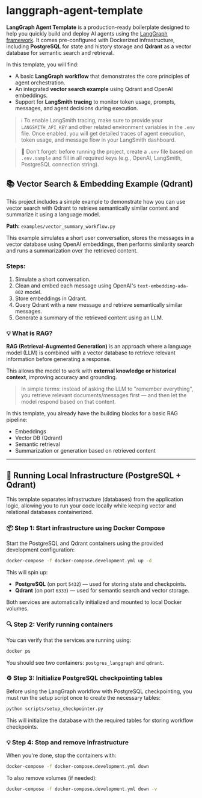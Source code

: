 # langgraph-agent-template

**LangGraph Agent Template** is a production-ready boilerplate designed to help you quickly build and deploy AI agents using the [LangGraph framework](https://www.langchain.com/langgraph). It comes pre-configured with Dockerized infrastructure, including **PostgreSQL** for state and history storage and **Qdrant** as a vector database for semantic search and retrieval.

In this template, you will find:
- A basic **LangGraph workflow** that demonstrates the core principles of agent orchestration.
- An integrated **vector search example** using Qdrant and OpenAI embeddings.
- Support for **LangSmith tracing** to monitor token usage, prompts, messages, and agent decisions during execution.

> ℹ️ To enable LangSmith tracing, make sure to provide your `LANGSMITH_API_KEY` and other related environment variables in the `.env` file. Once enabled, you will get detailed traces of agent execution, token usage, and message flow in your LangSmith dashboard.

> 📎 Don't forget: before running the project, create a `.env` file based on `.env.sample` and fill in all required keys (e.g., OpenAI, LangSmith, PostgreSQL connection string).

## 📚 Vector Search & Embedding Example (Qdrant)

This project includes a simple example to demonstrate how you can use vector search with Qdrant to retrieve semantically similar content and summarize it using a language model.

**Path:** `examples/vector_summary_workflow.py`

This example simulates a short user conversation, stores the messages in a vector database using OpenAI embeddings, then performs similarity search and runs a summarization over the retrieved content.

### Steps:
1. Simulate a short conversation.
2. Clean and embed each message using OpenAI's `text-embedding-ada-002` model.
3. Store embeddings in Qdrant.
4. Query Qdrant with a new message and retrieve semantically similar messages.
5. Generate a summary of the retrieved content using an LLM.

### 💡 What is RAG?

**RAG (Retrieval-Augmented Generation)** is an approach where a language model (LLM) is combined with a vector database to retrieve relevant information before generating a response.

This allows the model to work with **external knowledge or historical context**, improving accuracy and grounding.

> In simple terms: instead of asking the LLM to "remember everything", you retrieve relevant documents/messages first — and then let the model respond based on that content.

In this template, you already have the building blocks for a basic RAG pipeline:
- Embeddings
- Vector DB (Qdrant)
- Semantic retrieval
- Summarization or generation based on retrieved content

---

## 🐳 Running Local Infrastructure (PostgreSQL + Qdrant)

This template separates infrastructure (databases) from the application logic, allowing you to run your code locally while keeping vector and relational databases containerized.

### 📦 Step 1: Start infrastructure using Docker Compose

Start the PostgreSQL and Qdrant containers using the provided development configuration:

```bash
docker-compose -f docker-compose.development.yml up -d
```

This will spin up:
- **PostgreSQL** (on port `5432`) — used for storing state and checkpoints.
- **Qdrant** (on port `6333`) — used for semantic search and vector storage.

Both services are automatically initialized and mounted to local Docker volumes.

### 🔍 Step 2: Verify running containers

You can verify that the services are running using:

```bash
docker ps
```

You should see two containers: `postgres_langgraph` and `qdrant`.

### ⚙️ Step 3: Initialize PostgreSQL checkpointing tables

Before using the LangGraph workflow with PostgreSQL checkpointing, you must run the setup script once to create the necessary tables:

```bash
python scripts/setup_checkpointer.py
```

This will initialize the database with the required tables for storing workflow checkpoints.

### 💡 Step 4: Stop and remove infrastructure

When you're done, stop the containers with:

```bash
docker-compose -f docker-compose.development.yml down
```

To also remove volumes (if needed):

```bash
docker-compose -f docker-compose.development.yml down -v
```

